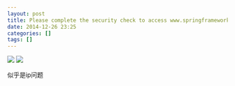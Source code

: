 ```yaml
---
layout: post
title: Please complete the security check to access www.springframework.org
date: 2014-12-26 23:25
categories: []
tags: []
---
```

![](http://img.blog.csdn.net/20141226221152071?watermark/2/text/aHR0cDovL2Jsb2cuY3Nkbi5uZXQvc3VuaHV3aA==/font/5a6L5L2T/fontsize/400/fill/I0JBQkFCMA==/dissolve/70/gravity/Center)
![](http://img.blog.csdn.net/20141226221202850?watermark/2/text/aHR0cDovL2Jsb2cuY3Nkbi5uZXQvc3VuaHV3aA==/font/5a6L5L2T/fontsize/400/fill/I0JBQkFCMA==/dissolve/70/gravity/Center)

似乎是ip问题
